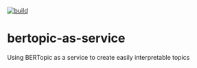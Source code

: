 [![build](https://github.com/Shkaolin/BERTopic-as-service/actions/workflows/build.yml/badge.svg?branch=main)](https://github.com/Shkaolin/BERTopic-as-service/actions/workflows/build.yml)

# bertopic-as-service
Using BERTopic as a service to create easily interpretable topics
